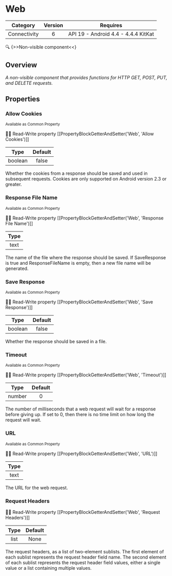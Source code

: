 # Web

| Category | Version | Requires |
|:--------:|:-------:|:--------:|
|Connectivity|6|API 19 - Android 4.4 - 4.4.4 KitKat|

:mag: {>>Non-visible component<<}

## Overview

_A non-visible component that provides functions for HTTP GET, POST, PUT, and DELETE requests._

## Properties

### Allow Cookies

<small>Available as Common Property</small>

:eyes::pencil: Read-Write property
[[PropertyBlockGetterAndSetter('Web', 'Allow Cookies')]]

| Type | Default |
|:----:|:-------:|
|boolean|false|

Whether the cookies from a response should be saved and used in subsequent requests. Cookies are only supported on Android version 2.3 or greater.

### Response File Name

<small>Available as Common Property</small>

:eyes::pencil: Read-Write property
[[PropertyBlockGetterAndSetter('Web', 'Response File Name')]]

| Type |
|:----:|
|text|

The name of the file where the response should be saved. If SaveResponse is true and ResponseFileName is empty, then a new file name will be generated.

### Save Response

<small>Available as Common Property</small>

:eyes::pencil: Read-Write property
[[PropertyBlockGetterAndSetter('Web', 'Save Response')]]

| Type | Default |
|:----:|:-------:|
|boolean|false|

Whether the response should be saved in a file.

### Timeout

<small>Available as Common Property</small>

:eyes::pencil: Read-Write property
[[PropertyBlockGetterAndSetter('Web', 'Timeout')]]

| Type | Default |
|:----:|:-------:|
|number|0|

The number of milliseconds that a web request will wait for a response before giving up. If set to 0, then there is no time limit on how long the request will wait.

### URL

<small>Available as Common Property</small>

:eyes::pencil: Read-Write property
[[PropertyBlockGetterAndSetter('Web', 'URL')]]

| Type |
|:----:|
|text|

The URL for the web request.

### Request Headers



:eyes::pencil: Read-Write property
[[PropertyBlockGetterAndSetter('Web', 'Request Headers')]]

| Type | Default |
|:----:|:-------:|
|list|None|

The request headers, as a list of two-element sublists. The first element of each sublist represents the request header field name. The second element of each sublist represents the request header field values, either a single value or a list containing multiple values.